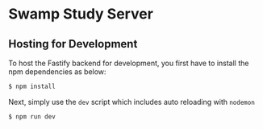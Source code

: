 # Swamp Study Server

## Hosting for Development

To host the Fastify backend for development, you first have to install the npm dependencies as below:
```bash
$ npm install
```
Next, simply use the `dev` script which includes auto reloading with `nodemon`
```bash
$ npm run dev
```
